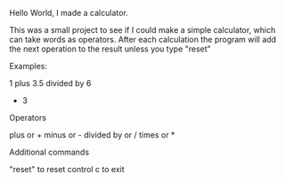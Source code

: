 Hello World, I made a calculator.

This was a small project to see if I could make a simple calculator, which can take words as operators.
After each calculation the program will add the next operation to the result unless you type "reset"

Examples:

1 plus 3.5
divided by 6
* 3

Operators

plus or +
minus or -
divided by or /
times or *

Additional commands

"reset" to reset
control c to exit

